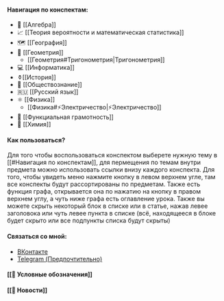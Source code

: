 #### Навигация по конспектам:
- 🔢 [[Алгебра]]
- 📈 [[Теория вероятности и математическая статистика]]
- 🗺 [[География]]
-  📐 [[Геометрия]]
	- [[Геометрия#Тригонометрия|Тригонометрия]]
-  💻 [[Информатика]]
- ⚱️[[История]]
- 👥 [[Обществознание]]
- 🇷🇺 [[Русский язык]]
- ⚛ [[Физика]]
	- [[Физика#⚡Электричество|⚡Электричество]]
- 📝 [[Функциальная грамотность]]
-  🧪 [[Химия]]

#### Как пользоваться?
Для того чтобы воспользоваться конспектом выберете нужную тему в [[#Навигация по конспектам]], для пермещения по темам внутри предмета можно использовать ссылки внизу каждого конспекта. Для того, чтобы увидеть меню нажмите кнопку в левом верхнем угле, там все конспекты будут рассортированы по предметам. Также есть функция графа, открывается она по нажатию на кнопку в правом верхнем углу, а чуть ниже графа есть оглавление урока. Также вы можете скрыть некоторый блок в списке или в статье, нажав левее заголовока или чуть левее пункта в списке (всё, находящееся в блоке будет скрыто или все подпункты списка будут скрыты)
#### Связаться со мной:
- [ВКонтакте](https://vk.com/ilian445)
- [Telegram (Предпочтительно)](https://t.me/giant47)
#### [[🔣 Условные обозначения]]
#### [[📰 Новости]]
